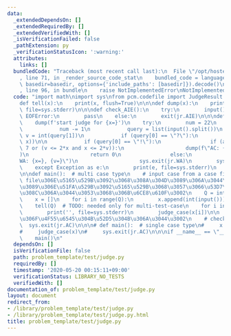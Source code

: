 ```yaml
---
data:
  _extendedDependsOn: []
  _extendedRequiredBy: []
  _extendedVerifiedWith: []
  _isVerificationFailed: false
  _pathExtension: py
  _verificationStatusIcon: ':warning:'
  attributes:
    links: []
  bundledCode: "Traceback (most recent call last):\n  File \"/opt/hostedtoolcache/Python/3.9.5/x64/lib/python3.9/site-packages/onlinejudge_verify/documentation/build.py\"\
    , line 71, in _render_source_code_stat\n    bundled_code = language.bundle(stat.path,\
    \ basedir=basedir, options={'include_paths': [basedir]}).decode()\n  File \"/opt/hostedtoolcache/Python/3.9.5/x64/lib/python3.9/site-packages/onlinejudge_verify/languages/python.py\"\
    , line 96, in bundle\n    raise NotImplementedError\nNotImplementedError\n"
  code: "import math\nimport sys\nfrom pcm.codefile import JudgeResult as jr\n\n\n\
    def tell(x):\n    print(x, flush=True)\n\n\ndef dump(x):\n    print(x, ': by judge',\
    \ file=sys.stderr)\n\n\ndef check_AIE():\n    try:\n        input()\n    except\
    \ EOFError:\n        pass\n    else:\n        exit(jr.AIE)\n\n\ndef judge_case(x):\n\
    \    dump(f'start judge for {x=}')\n    try:\n        num = 22\n        while(num):\n\
    \            num -= 1\n            query = list(input().split())\n           \
    \ v = int(query[1])\n            if (query[0] == \"?\"):\n                tell(math.gcd(v,\
    \ x))\n\n            if (query[0] == \"!\"):\n                if (abs(v-x) <=\
    \ 7 or (v <= 2*x and x <= 2*v)):\n                    dump(f\"AC: {x=}, {v=}\"\
    )\n                    return 0\n                else:\n                    dump(f\"\
    WA: {x=}, {v=}\")\n                    sys.exit(jr.WA)\n        sys.exit(jr.QLE)\n\
    \    except Exception as e:\n        print(e, file=sys.stderr)\n        sys.exit(jr.RE)\n\
    \n\ndef main():  # multi case type\n    # input case from a case file\n    # case\
    \ file\u306E\u5165\u529B\u3092\u3068\u308A\u304D\u3089\u306A\u3044\u3068solver-code\u304B\
    \u3089\u306E\u51FA\u529B\u3092\u5165\u529B\u3068\u3057\u3066\u53D7\u3051\u53D6\
    \u308C\u306A\u3044\u3053\u3068\u306B\u6CE8\u610F\u3002\n    Q = int(input())\n\
    \    x = []\n    for i in range(Q):\n        x.append(int(input()))\n\n    # judge\n\
    \    tell(Q)  # TODO: needed only for multi-test-case\n    for i in range(Q):\n\
    \        print('', file=sys.stderr)\n        judge_case(x[i])\n\n    # \u3053\u308C\
    \u306F\u4F55\u6545\u304B\u52D5\u304B\u306A\u3044\u3002\n    # check_AIE()\n  \
    \  sys.exit(jr.AC)\n\n\n# def main():  # single case type\n#     x = int(input())\n\
    #     judge_case(x)\n#     sys.exit(jr.AC)\n\n\nif __name__ == \"__main__\":\n\
    \    main()\n"
  dependsOn: []
  isVerificationFile: false
  path: problem_template/test/judge.py
  requiredBy: []
  timestamp: '2020-05-20 00:15:11+09:00'
  verificationStatus: LIBRARY_NO_TESTS
  verifiedWith: []
documentation_of: problem_template/test/judge.py
layout: document
redirect_from:
- /library/problem_template/test/judge.py
- /library/problem_template/test/judge.py.html
title: problem_template/test/judge.py
---
```

